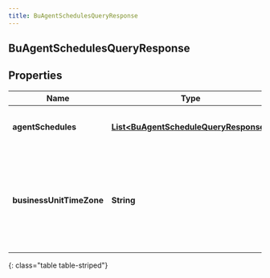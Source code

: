 ```yaml
---
title: BuAgentSchedulesQueryResponse
---
```


## BuAgentSchedulesQueryResponse

## Properties

| Name                     | Type                                                                                                 | Description                                                                   | Notes      |
| ------------------------ | ---------------------------------------------------------------------------------------------------- | ----------------------------------------------------------------------------- | ---------- |
| **agentSchedules**       | <!----><!---->[**List&lt;BuAgentScheduleQueryResponse&gt;**](BuAgentScheduleQueryResponse.md)<!----> | The requested agent schedules                                                 | [optional] |
| **businessUnitTimeZone** | <!----><!---->**String**<!---->                                                                      | The time zone configured for the business unit to which these schedules apply | [optional] |

{: class="table table-striped"}
